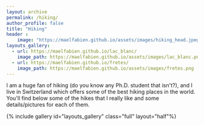 ```yaml
---
layout: archive
permalink: /hiking/
author_profile: false
title: "Hiking"
header :
    image: "https://maelfabien.github.io/assets/images/hiking_head.jpeg"
layouts_gallery:
  - url: https://maelfabien.github.io/lac_blanc/
    image_path: https://maelfabien.github.io/assets/images/lac_blanc.png
  - url: https://maelfabien.github.io/fretes/
    image_path: https://maelfabien.github.io/assets/images/fretes.png
---
```


I am a huge fan of hiking (do you know any Ph.D. student that isn't?), and I live in Switzerland which offers some of the best hiking places in the world. You'll find below some of the hikes that I really like and some details/pictures for each of them.

{% include gallery id="layouts_gallery" class="full" layout="half"%}
